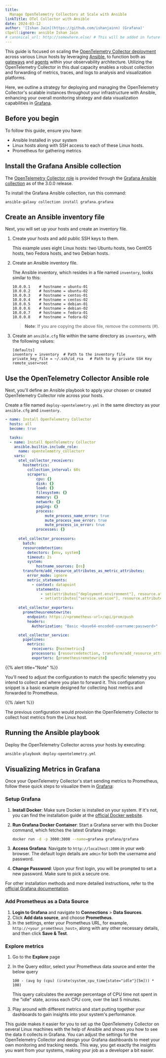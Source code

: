 ```yaml
---
title: 
  Manage OpenTelemetry Collectors at Scale with Ansible
linkTitle: OTel Collector with Ansible
date: 2024-03-12
author: '[Ishan Jain](https://github.com/ishanjainn) (Grafana)'
cSpell:ignore: ansible Ishan Jain
# canonical_url: http://somewhere.else/ # This will be added in future
---
```


This guide is focused on scaling the [OpenTelemetry Collector deployment](/docs/collector/deployment/) across various Linux hosts by leveraging [Ansible](https://www.ansible.com/), to function both as [gateways](/docs/collector/deployment/gateway/) and [agents](/docs/collector/deployment/agent/) within your observability architecture. Utilizing the OpenTelemetry Collector in this dual capacity enables a robust collection and forwarding of metrics, traces, and logs to analysis and visualization platforms.

Here, we outline a strategy for deploying and managing the OpenTelemetry Collector's scalable instances throughout your infrastructure with Ansible, enhancing your overall monitoring strategy and data visualization capabilities in [Grafana](https://grafana.com/).

## Before you begin

To follow this guide, ensure you have:

- Ansible Installed in your system
- Linux hosts along with SSH access to each of these Linux hosts.
- Prometheus for gathering metrics 

## Install the Grafana Ansible collection

The [OpenTelemetry Collector role](https://github.com/grafana/grafana-ansible-collection/tree/main/roles/opentelemetry_collector) is provided through the [Grafana Ansible collection](https://docs.ansible.com/ansible/latest/collections/grafana/grafana/) as of the 3.0.0 release.

To install the Grafana Ansible collection, run this command:

```
ansible-galaxy collection install grafana.grafana
```

## Create an Ansible inventory file

Next, you will set up your hosts and create an inventory file.

1. Create your hosts and add public SSH keys to them.

    This example uses eight Linux hosts: two Ubuntu hosts, two CentOS hosts, two Fedora hosts, and two Debian hosts.

2. Create an Ansible inventory file.

    The Ansible inventory, which resides in a file named `inventory`, looks similar to this:

    ```
    10.0.0.1    # hostname = ubuntu-01
    10.0.0.2    # hostname = ubuntu-02
    10.0.0.3    # hostname = centos-01
    10.0.0.4    # hostname = centos-02
    10.0.0.5    # hostname = debian-01
    10.0.0.6    # hostname = debian-02
    10.0.0.7    # hostname = fedora-01
    10.0.0.8    # hostname = fedora-02
    ```

    > **Note**: If you are copying the above file, remove the comments (#).

3. Create an `ansible.cfg` file within the same directory as `inventory`, with the following values:

    ```
    [defaults]
    inventory = inventory  # Path to the inventory file
    private_key_file = ~/.ssh/id_rsa   # Path to my private SSH Key
    remote_user=root
    ```

## Use the OpenTelemetry Collector Ansible role

Next, you'll define an Ansible playbook to apply your chosen or created OpenTelemetry Collector role across your hosts.

Create a file named `deploy-opentelemetry.yml` in the same directory as your `ansible.cfg` and `inventory`. 

```yaml
- name: Install OpenTelemetry Collector
  hosts: all
  become: true

  tasks:
  - name: Install OpenTelemetry Collector
    ansible.builtin.include_role:
      name: opentelemetry_collectorr
    vars:
      otel_collector_receivers:
        hostmetrics:
          collection_interval: 60s
          scrapers:
              cpu: {}
              disk: {}
              load: {}
              filesystem: {}
              memory: {}
              network: {}
              paging: {}
              process:
                  mute_process_name_error: true
                  mute_process_exe_error: true
                  mute_process_io_error: true
              processes: {}
      
      otel_collector_processors:
        batch:
        resourcedetection:
          detectors: [env, system] 
          timeout: 2s
          system:
              hostname_sources: [os] 
        transform/add_resource_attributes_as_metric_attributes:
          error_mode: ignore
          metric_statements:
            - context: datapoint
              statements:
                - set(attributes["deployment.environment"], resource.attributes["deployment.environment"])
                - set(attributes["service.version"], resource.attributes["service.version"])
      
      otel_collector_exporters:
        prometheusremotewrite:
          endpoint: https://<prometheus-url>/api/prom/push
          headers:
            Authorization: "Basic <base64-encoded-username:password>"

      otel_collector_service:
        pipelines:
          metrics:
            receivers: [hostmetrics]
            processors: [resourcedetection, transform/add_resource_attributes_as_metric_attributes, batch]
            exporters: [prometheusremotewrite]
```

{{% alert title="Note" %}}

You'll need to adjust the configuration to match the specific telemetry you intend to collect and where you plan to forward it. This configuration snippet is a basic example designed for collecting host metrics and forwarded to Prometheus. 

{{% /alert %}}

The previous configuration would provision the OpenTelemetry Collector to collect host metrics from the Linux host.

## Running the Ansible playbook

Deploy the OpenTelemetry Collector across your hosts by executing:

```sh
ansible-playbook deploy-opentelemetry.yml
```

## Visualizing Metrics in Grafana

Once your OpenTelemetry Collector's start sending metrics to Prometheus, follow these quick steps to visualize them in [Grafana](https://grafana.com/):

### Setup Grafana

1. **Install Docker**: Make sure Docker is installed on your system. If it's not, you can find the installation guide at the [official Docker website](https://docs.docker.com/get-docker/).

2. **Run Grafana Docker Container**: Start a Grafana server with this Docker command, which fetches the latest Grafana image:

    ```sh
    docker run -d -p 3000:3000 --name=grafana grafana/grafana
    ```

3. **Access Grafana**: Navigate to `http://localhost:3000` in your web browser. The default login details are `admin` for both the username and password.

4. **Change Password**: Upon your first login, you will be prompted to set a new password. Make sure to pick a secure one.

For other installation methods and more detailed instructions, refer to the [official Grafana documentation](https://grafana.com/docs/grafana/latest/installation/).


### Add Prometheus as a Data Source

1. **Login to Grafana** and navigate to **Connections** > **Data Sources**.
2. Click **Add data source**, and choose **Prometheus**.
3. In the settings, enter your Prometheus URL, for example, `http://<your_prometheus_host>`, along with any other necessary details, and then click **Save & Test**.

### Explore metrics

1. Go to the **Explore** page
2. In the Query editor, select your Prometheus data source and enter the below query

    ```
    100 - (avg by (cpu) (irate(system_cpu_time{state="idle"}[5m])) * 100)
    ```

    This query calculates the average percentage of CPU time not spent in the "idle" state, across each CPU core, over the last 5 minutes.

3. Play around with different metrics and start putting together your dashboards to gain insights into your system's performance.

This guide makes it easier for you to set up the OpenTelemetry Collector on several Linux machines with the help of Ansible and shows you how to see the data it collects in Grafana. You can adjust the settings for the OpenTelemetry Collector and design your Grafana dashboards to meet your own monitoring and tracking needs. This way, you get exactly the insights you want from your systems, making your job as a developer a bit easier.
